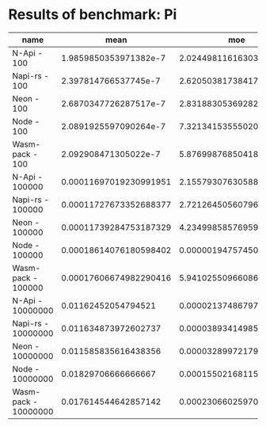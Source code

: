 # Results of benchmark: Pi

|name|mean|moe|
|----|----|----|
|N-Api - 100|1.9859850353971382e-7|2.02449811616303e-9|
|Napi-rs - 100|2.397814766537745e-7|2.6205038173841706e-9|
|Neon - 100|2.6870347726287517e-7|2.831883053692823e-9|
|Node - 100|2.0891925597090264e-7|7.321341535550204e-10|
|Wasm-pack - 100|2.092908471305022e-7|5.87699876850418e-10|
|N-Api - 100000|0.00011697019230991951|2.155793076305888e-7|
|Napi-rs - 100000|0.00011727673352688377|2.721264505607963e-7|
|Neon - 100000|0.00011739284753187329|4.2349985857695926e-7|
|Node - 100000|0.00018614076180598402|0.000001947574507277615|
|Wasm-pack - 100000|0.00017606674982290416|5.941025509660861e-7|
|N-Api - 10000000|0.01162452054794521|0.000021374867978347947|
|Napi-rs - 10000000|0.011634873972602737|0.00003893414985349616|
|Neon - 10000000|0.011585835616438356|0.000032899721799311474|
|Node - 10000000|0.01829706666666667|0.00015502168115371165|
|Wasm-pack - 10000000|0.017614544642857142|0.00023066025970441153|
